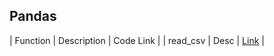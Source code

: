 
## Pandas

| Function | Description | Code Link |
| read_csv | Desc | [Link](https://github.com/sakshitechworld/data-analytics-toolkit/blob/main/pandas/read_csv.py) |
